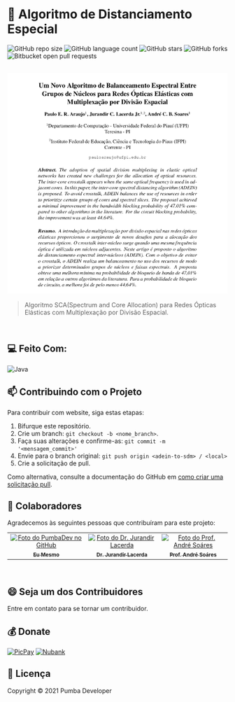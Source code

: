 # 🚀 Algoritmo de Distanciamento Especial 

![GitHub repo size](https://img.shields.io/github/repo-size/pumba-dev/adein-to-sdm?style=for-the-badge)
![GitHub language count](https://img.shields.io/github/languages/count/pumba-dev/adein-to-sdm?style=for-the-badge)
![GitHub stars](https://img.shields.io/github/stars/pumba-dev/adein-to-sdm?style=for-the-badge)
![GitHub forks](https://img.shields.io/github/forks/pumba-dev/adein-to-sdm?style=for-the-badge)
![Bitbucket open pull requests](https://img.shields.io/github/issues-pr/pumba-dev/adein-to-sdm?style=for-the-badge)

<br>

<img src="Images/artigo.png" alt="Foto do Cabeçalho do Artigo">


> Algoritmo SCA(Spectrum and Core Allocation) para Redes Ópticas Elásticas com Multiplexação por Divisão Espacial.

<br>

## 💻 Feito Com:
![Java](https://img.shields.io/badge/Java-ED8B00?style=for-the-badge&logo=java&logoColor=white)


## 📫 Contribuindo com o Projeto
<!---Se o seu README for longo ou se você tiver algum processo ou etapas específicas que deseja que os contribuidores sigam, considere a criação de um arquivo CONTRIBUTING.md separado--->
Para contribuir com website, siga estas etapas:

1. Bifurque este repositório.
2. Crie um branch: `git checkout -b <nome_branch>`.
3. Faça suas alterações e confirme-as: `git commit -m '<mensagem_commit>'`
4. Envie para o branch original: `git push origin <adein-to-sdm> / <local>`
5. Crie a solicitação de pull.

Como alternativa, consulte a documentação do GitHub em [como criar uma solicitação pull](https://help.github.com/en/github/collaborating-with-issues-and-pull-requests/creating-a-pull-request).


## 🤝 Colaboradores

Agradecemos às seguintes pessoas que contribuíram para este projeto:

<table>
  <tr>
    <td align="center">
      <a href="https://github.com/pumba-dev" target="_blank" >
        <img src="https://static.wikia.nocookie.net/disneypt/images/c/cf/It_means_no_worries.png/revision/latest?cb=20200128144126&path-prefix=pt" width="100px;" alt="Foto do PumbaDev no GitHub"/><br>
        <sub>
          <b>Eu Mesmo</b>
        </sub>
      </a>
    </td>
    <td align="center">
      <a href="https://www.instagram.com/jurandirjr1/" target="_blank">
        <img src="https://instagram.fthe5-1.fna.fbcdn.net/v/t51.2885-19/s150x150/15877365_371810883182814_4812238691680387072_a.jpg?_nc_ht=instagram.fthe5-1.fna.fbcdn.net&_nc_cat=106&_nc_ohc=Ufibm4qXzGoAX9u6Emk&edm=ABfd0MgBAAAA&ccb=7-4&oh=00_AT81XJFO0gswDYbvcpi_zOR6gq9SIDyDMfrFWJs4kcUivA&oe=61EB3DF9&_nc_sid=7bff83" width="100px;" alt="Foto do Dr. Jurandir Lacerda"/><br>
        <sub>
          <b>Dr. Jurandir Lacerda</b>
        </sub>
      </a>
    </td>
    <td align="center">
      <a href="https://www.linkedin.com/in/andr%C3%A9-soares-35b30216/" target="_blank">
        <img src="https://media-exp1.licdn.com/dms/image/C4D03AQHbYHmlWpZxLQ/profile-displayphoto-shrink_800_800/0/1516584525092?e=1648080000&v=beta&t=S0bgmrWlXbaOggW5rv8-vZ0CC_te76eo-hEHyBz_9nk" width="100px;" alt="Foto do Prof. André Soáres"/><br>
        <sub>
          <b>Prof. André Soáres</b>
        </sub>
      </a>
    </td>
  </tr>
</table>

<br>

## 😄 Seja um dos Contribuidores<br>

Entre em contato para se tornar um contribuidor.


## 💰 Donate

[![PicPay](https://img.shields.io/badge/PicPay-%40PumbaDev%20-brightgreen)](https://picpay.me/pumbadev)
[![Nubank](https://img.shields.io/badge/Nubank-Pix%20QR%20Code-blueviolet)](https://nubank.com.br/pagar/1ou9f/ifu2K7YNO7)


## 📝 Licença

Copyright © 2021 Pumba Developer
